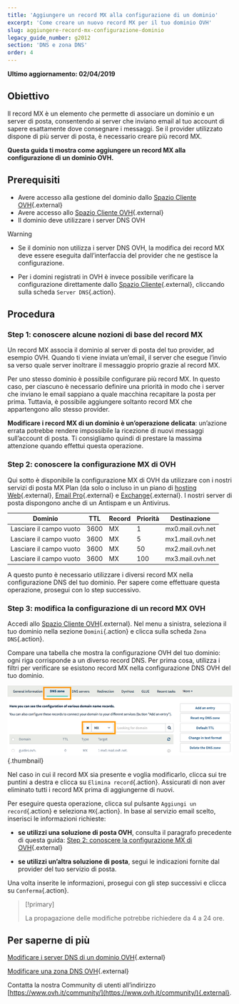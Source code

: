 ```yaml
---
title: 'Aggiungere un record MX alla configurazione di un dominio'
excerpt: 'Come creare un nuovo record MX per il tuo dominio OVH'
slug: aggiungere-record-mx-configurazione-dominio
legacy_guide_number: g2012
section: 'DNS e zona DNS'
order: 4
---
```


**Ultimo aggiornamento: 02/04/2019**

## Obiettivo

Il record MX è un elemento che permette di associare un dominio e un server di posta, consentendo ai server che inviano email al tuo account di sapere esattamente dove consegnare i messaggi. Se il provider utilizzato dispone di più server di posta, è necessario creare più record MX. 

**Questa guida ti mostra come aggiungere un record MX alla configurazione di un dominio OVH.**

## Prerequisiti

- Avere accesso alla gestione del dominio dallo [Spazio Cliente OVH](https://www.ovh.com/auth/?action=gotomanager){.external}
- Avere accesso allo [Spazio Cliente OVH](https://www.ovh.com/auth/?action=gotomanager){.external}
- Il dominio deve utilizzare i server DNS OVH

> [!warning]
>
> - Se il dominio non utilizza i server DNS OVH, la modifica dei record MX deve essere eseguita dall’interfaccia del provider che ne gestisce la configurazione.
>
> - Per i domini registrati in OVH è invece possibile verificare la configurazione direttamente dallo [Spazio Cliente](https://www.ovh.com/auth/?action=gotomanager){.external}, cliccando sulla scheda `Server DNS`{.action}.
>

## Procedura

### Step 1: conoscere alcune nozioni di base del record MX

Un record MX associa il dominio al server di posta del tuo provider, ad esempio OVH. Quando ti viene inviata un’email, il server che esegue l’invio sa verso quale server inoltrare il messaggio proprio grazie al record MX. 

Per uno stesso dominio è possibile configurare più record MX. In questo caso, per ciascuno è necessario definire una priorità  in modo che i server che inviano le email sappiano a quale macchina recapitare la posta per prima.  Tuttavia, è possibile aggiungere soltanto record MX che appartengono allo stesso provider. 

**Modificare i record MX di un dominio è un’operazione delicata**: un’azione errata potrebbe rendere impossibile la ricezione di nuovi messaggi sull’account di posta.  Ti consigliamo quindi di prestare la massima attenzione quando effettui questa operazione.

### Step 2: conoscere la configurazione MX di OVH

Qui sotto è disponibile la configurazione MX di OVH da utilizzare con i nostri servizi di posta MX Plan (da solo o incluso in un piano di [hosting Web](https://www.ovh.it/hosting-web/){.external}, [Email Pro](https://www.ovh.it/emails/email-pro/){.external} e [Exchange](https://www.ovh.it/emails/){.external}. I nostri server di posta dispongono anche di un Antispam e un Antivirus. 

|Dominio|TTL|Record|Priorità|Destinazione|
|---|---|---|---|---|
|Lasciare il campo vuoto|3600|MX|1|mx0.mail.ovh.net|
|Lasciare il campo vuoto|3600|MX|5|mx1.mail.ovh.net|
|Lasciare il campo vuoto|3600|MX|50|mx2.mail.ovh.net|
|Lasciare il campo vuoto|3600|MX|100|mx3.mail.ovh.net|

A questo punto è necessario utilizzare i diversi record MX nella configurazione DNS del tuo dominio. Per sapere come effettuare questa operazione, prosegui con lo step successivo.

### Step 3: modifica la configurazione di un record MX OVH

Accedi allo [Spazio Cliente OVH](https://www.ovh.com/auth/?action=gotomanager){.external}. Nel menu a sinistra, seleziona il tuo dominio nella sezione `Domini`{.action} e clicca sulla scheda `Zona DNS`{.action}.

Compare una tabella che mostra la configurazione OVH del tuo dominio: ogni riga corrisponde a un diverso record DNS. Per prima cosa, utilizza i filtri per verificare se esistono record MX nella configurazione DNS OVH del tuo dominio.

![dnsmxrecord](images/mx-records-dns-zone.png){.thumbnail}

Nel caso in cui il record MX sia presente e voglia modificarlo, clicca sui tre puntini a destra e clicca su `Elimina record`{.action}. Assicurati di non aver eliminato tutti i record MX prima di aggiungerne di nuovi.

Per eseguire questa operazione, clicca sul pulsante `Aggiungi un record`{.action} e seleziona `MX`{.action}. In base al servizio email scelto, inserisci le informazioni richieste: 

- **se utilizzi una soluzione di posta OVH**, consulta il paragrafo precedente di questa guida: [Step 2: conoscere la configurazione MX di OVH](https://docs.ovh.it/domains/aggiungere-record-mx-configurazione-dominio/#step-2-conoscere-la-configurazione-mx-di-ovh){.external}

- **se utilizzi un’altra soluzione di posta**, segui le indicazioni fornite dal provider del tuo servizio di posta.

Una volta inserite le informazioni, prosegui con gli step successivi e clicca su `Conferma`{.action}.

> [!primary]
>
> La propagazione delle modifiche potrebbe richiedere da 4 a 24 ore.
>

## Per saperne di più

[Modificare i server DNS di un dominio OVH](https://docs.ovh.com/it/domains/web_hosting_gestisci_il_tuo_server_dns/){.external}

[Modificare una zona DNS OVH](https://docs.ovh.com/it/domains/web_hosting_modifica_la_tua_zona_dns/){.external}

Contatta la nostra Community di utenti all’indirizzo [https://www.ovh.it/community/](https://www.ovh.it/community/){.external}.